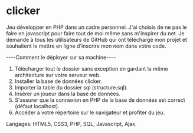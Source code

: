 # clicker
Jeu développer en PHP dans un cadre personnel.
J'ai choisis de ne pas le faire en javascript pour faire tout de moi même sans m'inspirer du net.
Je demande à tous les utilisateurs de GitHub qui ont téléchargé mon projet et souhaitent le mettre en ligne d'inscrire mon nom dans votre code.

----Comment le déployer sur sa machine----

1) Télécharger tout le dossier sans exception en gardant la même architecture sur votre serveur web.
2) Installer la base de données clicker.
3) Importer la table du dossier sql (structure.sql).
4) Insérer un joueur dans la base de données.
5) S'assurer que la connexion en PHP de la base de données est correct (défaut localhost).
6) Accéder à votre répertoire sur le navigateur et profiter du jeu.

Langages: HTML5, CSS3, PHP, SQL, Javascript, Ajax.
